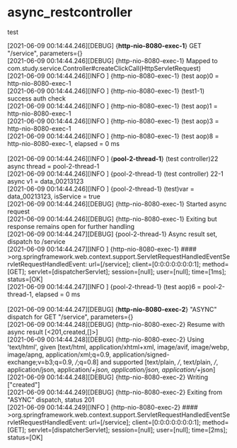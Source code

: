 # async_restcontroller
test

[2021-06-09 00:14:44.246][DEBUG] {<b>http-nio-8080-exec-1</b>} GET "/service", parameters={} <br>
[2021-06-09 00:14:44.246][DEBUG] {http-nio-8080-exec-1} Mapped to com.study.service.Controller#createClickCall(HttpServletRequest) <br>
[2021-06-09 00:14:44.246][INFO ] {http-nio-8080-exec-1} (test aop)0 = http-nio-8080-exec-1 <br>
[2021-06-09 00:14:44.246][INFO ] {http-nio-8080-exec-1} (test1-1) success auth check <br>
[2021-06-09 00:14:44.246][INFO ] {http-nio-8080-exec-1} (test aop)1 = http-nio-8080-exec-1 <br>
[2021-06-09 00:14:44.246][INFO ] {http-nio-8080-exec-1} (test aop)3 = http-nio-8080-exec-1 <br>
[2021-06-09 00:14:44.246][INFO ] {http-nio-8080-exec-1} (test aop)8 = http-nio-8080-exec-1, elapsed = 0 ms <br>
 <br>
[2021-06-09 00:14:44.246][INFO ] {<b>pool-2-thread-1</b>} (test controller)22 async thread = pool-2-thread-1 <br>
[2021-06-09 00:14:44.246][INFO ] {pool-2-thread-1} (test controller) 22-1 async v1 = data_00213123 <br>
[2021-06-09 00:14:44.246][INFO ] {pool-2-thread-1} (test)var = data_00213123, isService = true <br>
[2021-06-09 00:14:44.246][DEBUG] {http-nio-8080-exec-1} Started async request <br>
[2021-06-09 00:14:44.246][DEBUG] {http-nio-8080-exec-1} Exiting but response remains open for further handling <br>
[2021-06-09 00:14:44.247][DEBUG] {pool-2-thread-1} Async result set, dispatch to /service <br>
[2021-06-09 00:14:44.247][INFO ] {http-nio-8080-exec-1} #### >org.springframework.web.context.support.ServletRequestHandledEventServletRequestHandledEvent: url=[/service]; client=[0:0:0:0:0:0:0:1]; method=[GET]; servlet=[dispatcherServlet]; session=[null]; user=[null]; time=[1ms]; status=[OK] <br>
[2021-06-09 00:14:44.247][INFO ] {pool-2-thread-1} (test aop)6 = pool-2-thread-1, elapsed = 0 ms <br>
 <br>
[2021-06-09 00:14:44.247][DEBUG] {<b>http-nio-8080-exec-2</b>} "ASYNC" dispatch for GET "/service", parameters={} <br>
[2021-06-09 00:14:44.248][DEBUG] {http-nio-8080-exec-2} Resume with async result [<201,created,[]>] <br>
[2021-06-09 00:14:44.248][DEBUG] {http-nio-8080-exec-2} Using 'text/html', given [text/html, application/xhtml+xml, image/avif, image/webp, image/apng, application/xml;q=0.9, application/signed-exchange;v=b3;q=0.9, */*;q=0.8] and supported [text/plain, */*, text/plain, */*, application/json, application/*+json, application/json, application/*+json] <br>
[2021-06-09 00:14:44.248][DEBUG] {http-nio-8080-exec-2} Writing ["created"] <br>
[2021-06-09 00:14:44.249][DEBUG] {http-nio-8080-exec-2} Exiting from "ASYNC" dispatch, status 201 <br>
[2021-06-09 00:14:44.249][INFO ] {http-nio-8080-exec-2} #### >org.springframework.web.context.support.ServletRequestHandledEventServletRequestHandledEvent: url=[/service]; client=[0:0:0:0:0:0:0:1]; method=[GET]; servlet=[dispatcherServlet]; session=[null]; user=[null]; time=[2ms]; status=[OK] <br>
 <br>
